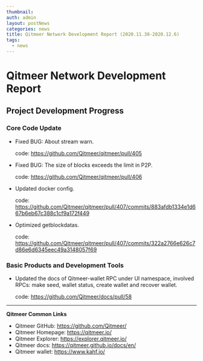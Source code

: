 ```yaml
---
thumbnail: 
auth: admin
layout: postNews
categories: news
title: Qitmeer Network Development Report (2020.11.30-2020.12.6)
tags:
  - news
---
```


# Qitmeer Network Development Report


## Project Development Progress

### Core Code Update

- Fixed BUG: About stream warn.

  code:
https://github.com/Qitmeer/qitmeer/pull/405

- Fixed BUG: The size of blocks exceeds the limit in P2P.

  code:
https://github.com/Qitmeer/qitmeer/pull/406

- Updated docker config.

  code:
https://github.com/Qitmeer/qitmeer/pull/407/commits/883afdb1334e1d667b6eb67c388c1cf9a172f449

- Optimized getblockdatas.

  code:
https://github.com/Qitmeer/qitmeer/pull/407/commits/322a2766e626c7d86e6d6345eec49a3148057f69


### Basic Products and Development Tools

- Updated the docs of Qitmeer-wallet RPC under UI namespace, involved RPCs: make seed, wallet status, create wallet and recover wallet.

  code:
https://github.com/Qitmeer/docs/pull/58


-------------------------

**Qitmeer Common Links**

* Qitmeer GitHub: https://github.com/Qitmeer/
* Qitmeer Homepage: https://qitmeer.io/
* Qitmeer Explorer: https://explorer.qitmeer.io/
* Qitmeer docs: https://qitmeer.github.io/docs/en/
* Qitmeer wallet: https://www.kahf.io/
